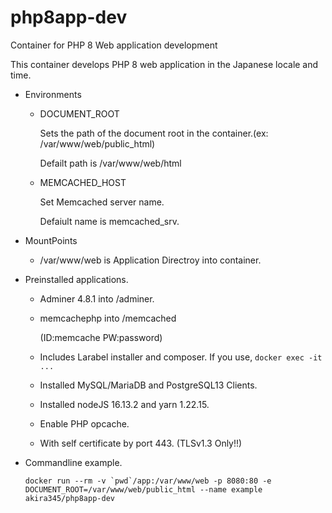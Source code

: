 # php8app-dev

Container for PHP 8 Web application development

This container develops PHP 8 web application in the Japanese locale and time.

- Environments

  - DOCUMENT_ROOT

    Sets the path of the document root in the container.(ex: /var/www/web/public_html)

    Defailt path is /var/www/web/html

  - MEMCACHED_HOST

    Set Memcached server name.

    Defaiult name is memcached_srv.

- MountPoints

  - /var/www/web is Application Directroy into container.

- Preinstalled applications.

  - Adminer 4.8.1 into /adminer.
  - memcachephp into /memcached

    (ID:memcache PW:password)

  - Includes Larabel installer and composer. If you use, `docker exec -it ...`
  - Installed MySQL/MariaDB and PostgreSQL13 Clients.
  - Installed nodeJS 16.13.2 and yarn 1.22.15.
  - Enable PHP opcache.
  - With self certificate by port 443. (TLSv1.3 Only!!)

- Commandline example.

  ```
  docker run --rm -v `pwd`/app:/var/www/web -p 8080:80 -e DOCUMENT_ROOT=/var/www/web/public_html --name example akira345/php8app-dev
  ```
